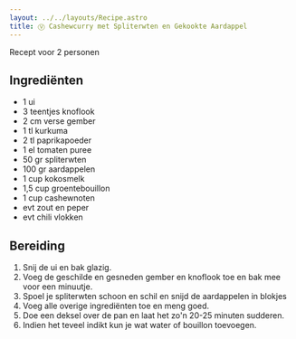 ```yaml
---
layout: ../../layouts/Recipe.astro
title: Ⓥ Cashewcurry met Spliterwten en Gekookte Aardappel
---
```

R﻿ecept voor 2 personen

## Ingrediënten

* 1﻿ ui
* 3﻿ teentjes knoflook
* 2﻿ cm verse gember
* 1﻿ tl kurkuma
* 2﻿ tl paprikapoeder
* 1﻿ el tomaten puree
* 5﻿0 gr spliterwten
* 100 gr aardappelen
* 1﻿ cup kokosmelk
* 1,5﻿ cup groentebouillon
* 1﻿ cup cashewnoten
* e﻿vt zout en peper
* e﻿vt chili vlokken 

## Bereiding

1. S﻿nij de ui en bak glazig. 
2. V﻿oeg de geschilde en gesneden gember en knoflook toe en bak mee voor een minuutje. 
3. S﻿poel je spliterwten schoon en schil en snijd de aardappelen in blokjes
4. V﻿oeg alle overige ingrediënten toe en meng goed. 
5. D﻿oe een deksel over de pan en laat het zo'n 20-25 minuten sudderen. 
6. I﻿ndien het teveel indikt kun je wat water of bouillon toevoegen.